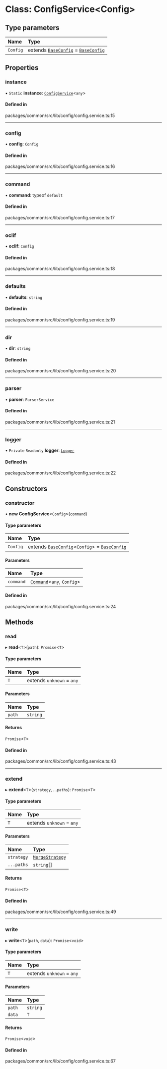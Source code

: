 # Class: ConfigService<Config\>

## Type parameters

| Name | Type |
| :------ | :------ |
| `Config` | extends [`BaseConfig`](BaseConfig.md) = [`BaseConfig`](BaseConfig.md) |

## Properties

### instance

▪ `Static` **instance**: [`ConfigService`](ConfigService.md)<`any`\>

#### Defined in

packages/common/src/lib/config/config.service.ts:15

___

### config

• **config**: `Config`

#### Defined in

packages/common/src/lib/config/config.service.ts:16

___

### command

• **command**: typeof `default`

#### Defined in

packages/common/src/lib/config/config.service.ts:17

___

### oclif

• **oclif**: `Config`

#### Defined in

packages/common/src/lib/config/config.service.ts:18

___

### defaults

• **defaults**: `string`

#### Defined in

packages/common/src/lib/config/config.service.ts:19

___

### dir

• **dir**: `string`

#### Defined in

packages/common/src/lib/config/config.service.ts:20

___

### parser

• **parser**: `ParserService`

#### Defined in

packages/common/src/lib/config/config.service.ts:21

___

### logger

• `Private` `Readonly` **logger**: [`Logger`](Logger.md)

#### Defined in

packages/common/src/lib/config/config.service.ts:22

## Constructors

### constructor

• **new ConfigService**<`Config`\>(`command`)

#### Type parameters

| Name | Type |
| :------ | :------ |
| `Config` | extends [`BaseConfig`](BaseConfig.md)<`Config`\> = [`BaseConfig`](BaseConfig.md) |

#### Parameters

| Name | Type |
| :------ | :------ |
| `command` | [`Command`](Command.md)<`any`, `Config`\> |

#### Defined in

packages/common/src/lib/config/config.service.ts:24

## Methods

### read

▸ **read**<`T`\>(`path`): `Promise`<`T`\>

#### Type parameters

| Name | Type |
| :------ | :------ |
| `T` | extends `unknown` = `any` |

#### Parameters

| Name | Type |
| :------ | :------ |
| `path` | `string` |

#### Returns

`Promise`<`T`\>

#### Defined in

packages/common/src/lib/config/config.service.ts:43

___

### extend

▸ **extend**<`T`\>(`strategy`, ...`paths`): `Promise`<`T`\>

#### Type parameters

| Name | Type |
| :------ | :------ |
| `T` | extends `unknown` = `any` |

#### Parameters

| Name | Type |
| :------ | :------ |
| `strategy` | [`MergeStrategy`](../enums/MergeStrategy.md) |
| `...paths` | `string`[] |

#### Returns

`Promise`<`T`\>

#### Defined in

packages/common/src/lib/config/config.service.ts:49

___

### write

▸ **write**<`T`\>(`path`, `data`): `Promise`<`void`\>

#### Type parameters

| Name | Type |
| :------ | :------ |
| `T` | extends `unknown` = `any` |

#### Parameters

| Name | Type |
| :------ | :------ |
| `path` | `string` |
| `data` | `T` |

#### Returns

`Promise`<`void`\>

#### Defined in

packages/common/src/lib/config/config.service.ts:67
